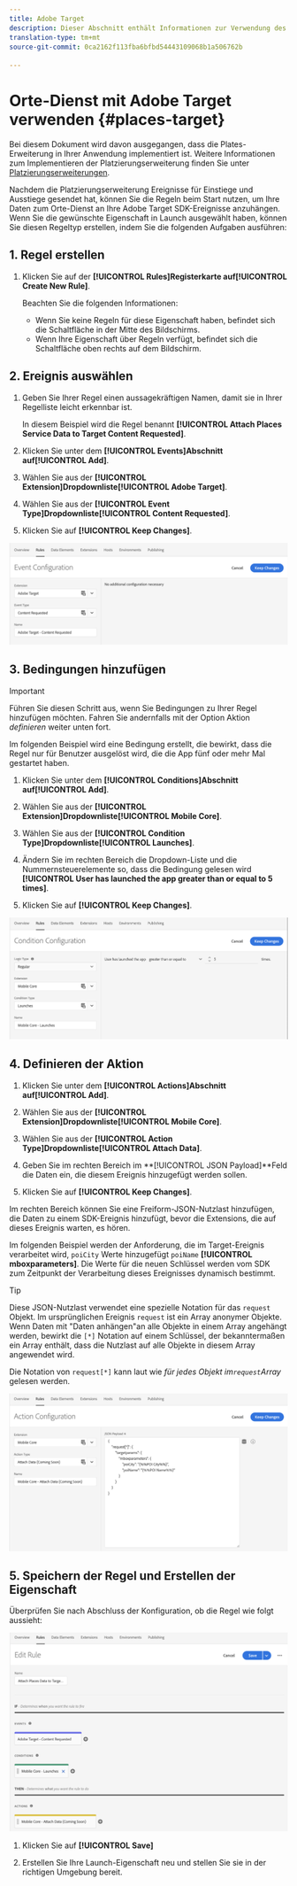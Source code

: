 ```yaml
---
title: Adobe Target
description: Dieser Abschnitt enthält Informationen zur Verwendung des Orte-Dienstes mit Adobe Target.
translation-type: tm+mt
source-git-commit: 0ca2162f113fba6bfbd54443109068b1a506762b

---
```



# Orte-Dienst mit Adobe Target verwenden {#places-target}

Bei diesem Dokument wird davon ausgegangen, dass die Plates-Erweiterung in Ihrer Anwendung implementiert ist. Weitere Informationen zum Implementieren der Platzierungserweiterung finden Sie unter [Platzierungserweiterungen](/help/places-ext-aep-sdks/places-extension/places-extension.md).

Nachdem die Platzierungserweiterung Ereignisse für Einstiege und Ausstiege gesendet hat, können Sie die Regeln beim Start nutzen, um Ihre Daten zum Orte-Dienst an Ihre Adobe Target SDK-Ereignisse anzuhängen. Wenn Sie die gewünschte Eigenschaft in Launch ausgewählt haben, können Sie diesen Regeltyp erstellen, indem Sie die folgenden Aufgaben ausführen:

## 1. Regel erstellen

1. Klicken Sie auf der **[!UICONTROL Rules]**Registerkarte auf**[!UICONTROL Create New Rule]**.

   Beachten Sie die folgenden Informationen:

   * Wenn Sie keine Regeln für diese Eigenschaft haben, befindet sich die Schaltfläche in der Mitte des Bildschirms.
   * Wenn Ihre Eigenschaft über Regeln verfügt, befindet sich die Schaltfläche oben rechts auf dem Bildschirm.

## 2. Ereignis auswählen

1. Geben Sie Ihrer Regel einen aussagekräftigen Namen, damit sie in Ihrer Regelliste leicht erkennbar ist.

   In diesem Beispiel wird die Regel benannt **[!UICONTROL Attach Places Service Data to Target Content Requested]**.

1. Klicken Sie unter dem **[!UICONTROL Events]**Abschnitt auf**[!UICONTROL Add]**.

1. Wählen Sie aus der **[!UICONTROL Extension]**Dropdownliste**[!UICONTROL Adobe Target]**.

1. Wählen Sie aus der **[!UICONTROL Event Type]**Dropdownliste**[!UICONTROL Content Requested]**.

1. Klicken Sie auf **[!UICONTROL Keep Changes]**.

![Ereignis hinzufügen](/help/assets/ad-setEvent_target.png)

## 3. Bedingungen hinzufügen

>[!IMPORTANT]
>
>Führen Sie diesen Schritt aus, wenn Sie Bedingungen zu Ihrer Regel hinzufügen möchten. Fahren Sie andernfalls mit der Option Aktion *definieren* weiter unten fort.

Im folgenden Beispiel wird eine Bedingung erstellt, die bewirkt, dass die Regel nur für Benutzer ausgelöst wird, die die App fünf oder mehr Mal gestartet haben.

1. Klicken Sie unter dem **[!UICONTROL Conditions]**Abschnitt auf**[!UICONTROL Add]**.

1. Wählen Sie aus der **[!UICONTROL Extension]**Dropdownliste**[!UICONTROL Mobile Core]**.

1. Wählen Sie aus der **[!UICONTROL Condition Type]**Dropdownliste**[!UICONTROL Launches]**.

1. Ändern Sie im rechten Bereich die Dropdown-Liste und die Nummernsteuerelemente so, dass die Bedingung gelesen wird **[!UICONTROL User has launched the app greater than or equal to 5 times]**.

1. Klicken Sie auf **[!UICONTROL Keep Changes]**.

![Bedingung hinzufügen](/help/assets/ad-setCondition_target.png)

## 4. Definieren der Aktion

1. Klicken Sie unter dem **[!UICONTROL Actions]**Abschnitt auf**[!UICONTROL Add]**.

1. Wählen Sie aus der **[!UICONTROL Extension]**Dropdownliste**[!UICONTROL Mobile Core]**.

1. Wählen Sie aus der **[!UICONTROL Action Type]**Dropdownliste**[!UICONTROL Attach Data]**.

1. Geben Sie im rechten Bereich im **[!UICONTROL JSON Payload]**Feld die Daten ein, die diesem Ereignis hinzugefügt werden sollen.

1. Klicken Sie auf **[!UICONTROL Keep Changes]**.

Im rechten Bereich können Sie eine Freiform-JSON-Nutzlast hinzufügen, die Daten zu einem SDK-Ereignis hinzufügt, bevor die Extensions, die auf dieses Ereignis warten, es hören.

Im folgenden Beispiel werden der Anforderung, die im Target-Ereignis verarbeitet wird, `poiCity` Werte hinzugefügt `poiName` **[!UICONTROL mboxparameters]**. Die Werte für die neuen Schlüssel werden vom SDK zum Zeitpunkt der Verarbeitung dieses Ereignisses dynamisch bestimmt.

>[!TIP]
>
>Diese JSON-Nutzlast verwendet eine spezielle Notation für das `request` Objekt. Im ursprünglichen Ereignis `request` ist ein Array anonymer Objekte. Wenn Daten mit &quot;Daten anhängen&quot;an alle Objekte in einem Array angehängt werden, bewirkt die `[*]` Notation auf einem Schlüssel, der bekanntermaßen ein Array enthält, dass die Nutzlast auf alle Objekte in diesem Array angewendet wird.
>
>Die Notation von `request[*]` kann laut wie _für jedes Objekt im`request`Array_ gelesen werden.

![die Aktion definieren](/help/assets/ad-setAction-target.png)

## 5. Speichern der Regel und Erstellen der Eigenschaft

Überprüfen Sie nach Abschluss der Konfiguration, ob die Regel wie folgt aussieht:

![Abgeschlossene Regel](/help/assets/ad-ruleComplete-target.png)

1. Klicken Sie auf **[!UICONTROL Save]**

1. Erstellen Sie Ihre Launch-Eigenschaft neu und stellen Sie sie in der richtigen Umgebung bereit.
